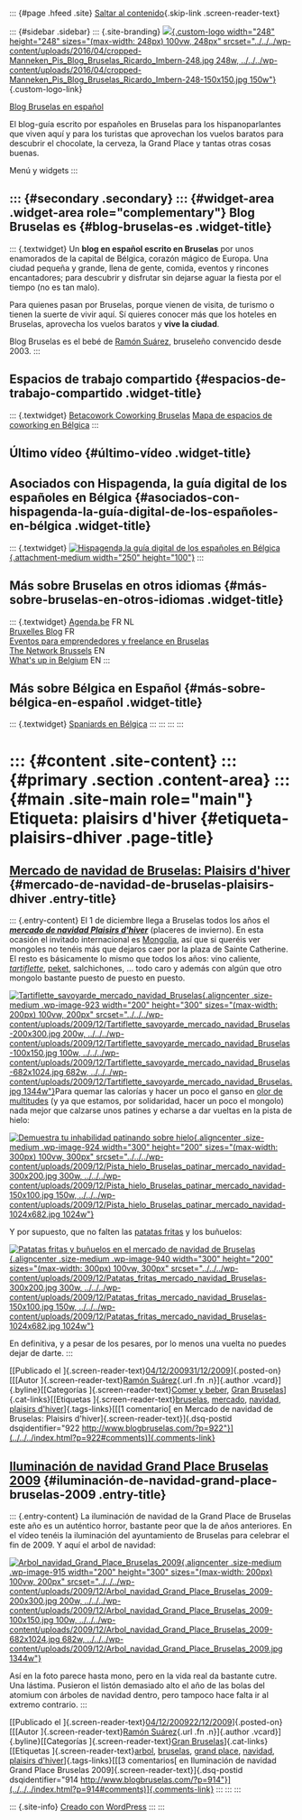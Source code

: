 ::: {#page .hfeed .site}
[Saltar al contenido](index.html#content){.skip-link
.screen-reader-text}

::: {#sidebar .sidebar}
::: {.site-branding}
[![](../../../wp-content/uploads/2016/04/cropped-Manneken_Pis_Blog_Bruselas_Ricardo_Imbern-248.jpg){.custom-logo
width="248" height="248" sizes="(max-width: 248px) 100vw, 248px"
srcset="../../../wp-content/uploads/2016/04/cropped-Manneken_Pis_Blog_Bruselas_Ricardo_Imbern-248.jpg 248w, ../../../wp-content/uploads/2016/04/cropped-Manneken_Pis_Blog_Bruselas_Ricardo_Imbern-248-150x150.jpg 150w"}](../../../index.html){.custom-logo-link}

[Blog Bruselas en español](../../../index.html)

El blog-guía escrito por españoles en Bruselas para los hispanoparlantes
que viven aquí y para los turistas que aprovechan los vuelos baratos
para descubrir el chocolate, la cerveza, la Grand Place y tantas otras
cosas buenas.

Menú y widgets
:::

::: {#secondary .secondary}
::: {#widget-area .widget-area role="complementary"}
Blog Bruselas es {#blog-bruselas-es .widget-title}
----------------

::: {.textwidget}
Un **blog en español escrito en Bruselas** por unos enamorados de la
capital de Bélgica, corazón mágico de Europa. Una ciudad pequeña y
grande, llena de gente, comida, eventos y rincones encantadores; para
descubrir y disfrutar sin dejarse aguar la fiesta por el tiempo (no es
tan malo).

Para quienes pasan por Bruselas, porque vienen de visita, de turismo o
tienen la suerte de vivir aquí. Sí quieres conocer más que los hoteles
en Bruselas, aprovecha los vuelos baratos y **vive la ciudad**.

Blog Bruselas es el bebé de [Ramón Suárez](http://www.ramonsuarez.com),
bruseleño convencido desde 2003.
:::

Espacios de trabajo compartido {#espacios-de-trabajo-compartido .widget-title}
------------------------------

::: {.textwidget}
[Betacowork Coworking Bruselas](http://www.betacowork.com) [Mapa de
espacios de coworking en Bélgica](http://coworkingbelgium.com)
:::

Último vídeo {#último-vídeo .widget-title}
------------

Asociados con Hispagenda, la guía digital de los españoles en Bélgica {#asociados-con-hispagenda-la-guía-digital-de-los-españoles-en-bélgica .widget-title}
---------------------------------------------------------------------

::: {.textwidget}
[![Hispagenda,la guía digital de los españoles en
Bélgica](../../../wp-content/uploads/2010/04/Hispagenda-250px.gif "Hispagenda, la guía digital de los españoles en Bélgica"){.attachment-medium
width="250" height="100"}](http://www.hispagenda.com)
:::

Más sobre Bruselas en otros idiomas {#más-sobre-bruselas-en-otros-idiomas .widget-title}
-----------------------------------

::: {.textwidget}
[Agenda.be](http://www.agenda.be) FR NL\
[Bruxelles Blog](http://www.bxlblog.be/) FR\
[Eventos para emprendedores y freelance en
Bruselas](http://www.betacowork.com/events/)\
[The Network
Brussels](http://groups.yahoo.com/group/TheNetworkBrussels/) EN\
[What\'s up in Belgium](http://www.whatsupin.be/) EN
:::

Más sobre Bélgica en Español {#más-sobre-bélgica-en-español .widget-title}
----------------------------

::: {.textwidget}
[Spaniards en Bélgica](http://www.spaniards.es/paises/belgica)
:::
:::
:::
:::

::: {#content .site-content}
::: {#primary .section .content-area}
::: {#main .site-main role="main"}
Etiqueta: plaisirs d'hiver {#etiqueta-plaisirs-dhiver .page-title}
==========================

[Mercado de navidad de Bruselas: Plaisirs d'hiver](../../../index.html?p=922) {#mercado-de-navidad-de-bruselas-plaisirs-dhiver .entry-title}
-----------------------------------------------------------------------------

::: {.entry-content}
El 1 de diciembre llega a Bruselas todos los años el [***mercado de
navidad Plaisirs
d'hiver***](http://www.plaisirsdhiver.be/ "Cuidadín con el volumen que la música de Plaisirs d'hiver 2009 está a tope")
(placeres de invierno). En esta ocasión el invitado internacional es
[Mongolia](http://en.wikipedia.org/wiki/Mongolia "Mongolia en la Wikipedia"),
así que si queréis ver mongoles no tenéis más que dejaros caer por la
plaza de Sainte Catherine. El resto es básicamente lo mismo que todos
los años: vino caliente,
[*tartiflette*](http://es.wikipedia.org/wiki/Tartiflette "¿Qué es una tartiflette?"),
[peket](http://fr.wikipedia.org/wiki/Peket "El peket es un licor de ginebra"),
salchichones, ... todo caro y además con algún que otro mongolo bastante
puesto de puesto en puesto.

[![Tartiflette\_savoyarde\_mercado\_navidad\_Bruselas](../../../wp-content/uploads/2009/12/Tartiflette_savoyarde_mercado_navidad_Bruselas-200x300.jpg "Tartiflette_savoyarde_mercado_navidad_Bruselas"){.aligncenter
.size-medium .wp-image-923 width="200" height="300"
sizes="(max-width: 200px) 100vw, 200px"
srcset="../../../wp-content/uploads/2009/12/Tartiflette_savoyarde_mercado_navidad_Bruselas-200x300.jpg 200w, ../../../wp-content/uploads/2009/12/Tartiflette_savoyarde_mercado_navidad_Bruselas-100x150.jpg 100w, ../../../wp-content/uploads/2009/12/Tartiflette_savoyarde_mercado_navidad_Bruselas-682x1024.jpg 682w, ../../../wp-content/uploads/2009/12/Tartiflette_savoyarde_mercado_navidad_Bruselas.jpg 1344w"}](../../../wp-content/uploads/2009/12/Tartiflette_savoyarde_mercado_navidad_Bruselas.jpg)Para
quemar las calorías y hacer un poco el ganso en [olor de
multitudes](http://www.wikilengua.org/index.php/en_olor_de_multitud "Sí, sí, lo correcto parece ser olor y no loor")
(y ya que estamos, por solidaridad, hacer un poco el mongolo) nada mejor
que calzarse unos patines y echarse a dar vueltas en la pista de hielo:

[![Demuestra tu inhabilidad patinando sobre hielo
](../../../wp-content/uploads/2009/12/Pista_hielo_Bruselas_patinar_mercado_navidad-300x200.jpg "Demuestra tu inhabilidad patinando sobre hielo "){.aligncenter
.size-medium .wp-image-924 width="300" height="200"
sizes="(max-width: 300px) 100vw, 300px"
srcset="../../../wp-content/uploads/2009/12/Pista_hielo_Bruselas_patinar_mercado_navidad-300x200.jpg 300w, ../../../wp-content/uploads/2009/12/Pista_hielo_Bruselas_patinar_mercado_navidad-150x100.jpg 150w, ../../../wp-content/uploads/2009/12/Pista_hielo_Bruselas_patinar_mercado_navidad-1024x682.jpg 1024w"}](../../../wp-content/uploads/2009/12/Pista_hielo_Bruselas_patinar_mercado_navidad.jpg)

Y por supuesto, que no falten las [patatas
fritas](http://www.blogbruselas.com/2006/12/bruselas-y-las-patatas-fritas.html "Las mejores patatas fritas de Bruselas")
y los buñuelos:

[![Patatas fritas y buñuelos en el mercado de navidad de
Bruselas](../../../wp-content/uploads/2009/12/Patatas_fritas_mercado_navidad_Bruselas-300x200.jpg "Patatas fritas y buñuelos en el mercado de navidad de Bruselas"){.aligncenter
.size-medium .wp-image-940 width="300" height="200"
sizes="(max-width: 300px) 100vw, 300px"
srcset="../../../wp-content/uploads/2009/12/Patatas_fritas_mercado_navidad_Bruselas-300x200.jpg 300w, ../../../wp-content/uploads/2009/12/Patatas_fritas_mercado_navidad_Bruselas-150x100.jpg 150w, ../../../wp-content/uploads/2009/12/Patatas_fritas_mercado_navidad_Bruselas-1024x682.jpg 1024w"}](../../../wp-content/uploads/2009/12/Patatas_fritas_mercado_navidad_Bruselas.jpg)

En definitiva, y a pesar de los pesares, por lo menos una vuelta no
puedes dejar de darte.
:::

[[Publicado el
]{.screen-reader-text}[04/12/200931/12/2009](../../../index.html?p=922)]{.posted-on}[[[Autor
]{.screen-reader-text}[Ramón
Suárez](../../2010/04/30/index.html?author=2){.url .fn .n}]{.author
.vcard}]{.byline}[[Categorías ]{.screen-reader-text}[Comer y
beber](../../category/comer-y-beber/index.html), [Gran
Bruselas](../../category/gran-bruselas/index.html)]{.cat-links}[[Etiquetas
]{.screen-reader-text}[bruselas](../bruselas/index.html),
[mercado](../mercado/index.html), [navidad](../navidad/index.html),
[plaisirs d\'hiver](index.html)]{.tags-links}[[[1 comentario[ en Mercado
de navidad de Bruselas: Plaisirs
d'hiver]{.screen-reader-text}]{.dsq-postid
dsqidentifier="922 http://www.blogbruselas.com/?p=922"}](../../../index.html?p=922#comments)]{.comments-link}

[Iluminación de navidad Grand Place Bruselas 2009](../../../index.html?p=914) {#iluminación-de-navidad-grand-place-bruselas-2009 .entry-title}
-----------------------------------------------------------------------------

::: {.entry-content}
La iluminación de navidad de la Grand Place de Bruselas este año es un
auténtico horror, bastante peor que la de años anteriores. En el vídeo
tenéis la iluminación del ayuntamiento de Bruselas para celebrar el fin
de 2009. Y aquí el arbol de navidad:

[![Arbol\_navidad\_Grand\_Place\_Bruselas\_2009](../../../wp-content/uploads/2009/12/Arbol_navidad_Grand_Place_Bruselas_2009-200x300.jpg "Arbol_navidad_Grand_Place_Bruselas_2009"){.aligncenter
.size-medium .wp-image-915 width="200" height="300"
sizes="(max-width: 200px) 100vw, 200px"
srcset="../../../wp-content/uploads/2009/12/Arbol_navidad_Grand_Place_Bruselas_2009-200x300.jpg 200w, ../../../wp-content/uploads/2009/12/Arbol_navidad_Grand_Place_Bruselas_2009-100x150.jpg 100w, ../../../wp-content/uploads/2009/12/Arbol_navidad_Grand_Place_Bruselas_2009-682x1024.jpg 682w, ../../../wp-content/uploads/2009/12/Arbol_navidad_Grand_Place_Bruselas_2009.jpg 1344w"}](../../../wp-content/uploads/2009/12/Arbol_navidad_Grand_Place_Bruselas_2009.jpg)

Así en la foto parece hasta mono, pero en la vida real da bastante
cutre. Una lástima. Pusieron el listón demasiado alto el año de las
bolas del atomium con árboles de navidad dentro, pero tampoco hace falta
ir al extremo contrario.
:::

[[Publicado el
]{.screen-reader-text}[04/12/200922/12/2009](../../../index.html?p=914)]{.posted-on}[[[Autor
]{.screen-reader-text}[Ramón
Suárez](../../2010/04/30/index.html?author=2){.url .fn .n}]{.author
.vcard}]{.byline}[[Categorías ]{.screen-reader-text}[Gran
Bruselas](../../category/gran-bruselas/index.html)]{.cat-links}[[Etiquetas
]{.screen-reader-text}[arbol](../arbol/index.html),
[bruselas](../bruselas/index.html), [grand
place](../grand-place/index.html), [navidad](../navidad/index.html),
[plaisirs d\'hiver](index.html)]{.tags-links}[[[3 comentarios[ en
Iluminación de navidad Grand Place Bruselas
2009]{.screen-reader-text}]{.dsq-postid
dsqidentifier="914 http://www.blogbruselas.com/?p=914"}](../../../index.html?p=914#comments)]{.comments-link}
:::
:::
:::

::: {.site-info}
[Creado con WordPress](https://es.wordpress.org/)
:::
:::
